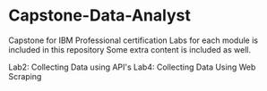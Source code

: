 # Capstone-Data-Analyst
Capstone for IBM Professional certification 
Labs for each module is included in this repository
Some extra content is included as well. 

 Lab2: Collecting Data using API's
Lab4: Collecting Data Using Web Scraping
